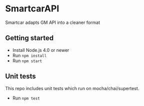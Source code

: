 # SmartcarAPI
Smartcar adapts GM API into a cleaner format

## Getting started
- Install Node.js 4.0 or newer
- Run `npm install`
- Run `npm start`

## Unit tests
This repo includes unit tests which run on  mocha/chai/supertest.
- Run `npm test`


